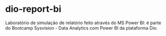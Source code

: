 # dio-report-bi
Laboratório de simulação de relatório feito através do MS Power BI: é parte do Bootcamp Sysvision - Data Analytics com Power BI da plataforma Dio.
